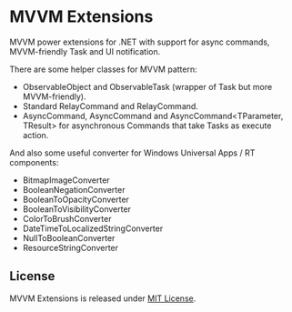 # MVVM Extensions
MVVM power extensions for .NET with support for async commands, MVVM-friendly Task and UI notification.

There are some helper classes for MVVM pattern:
- ObservableObject and ObservableTask (wrapper of Task but more MVVM-friendly).
- Standard RelayCommand and RelayCommand<T>.
- AsyncCommand, AsyncCommand<TResult> and AsyncCommand<TParameter, TResult> for asynchronous Commands that take Tasks as execute action.

And also some useful converter for Windows Universal Apps / RT components:
- BitmapImageConverter
- BooleanNegationConverter
- BooleanToOpacityConverter
- BooleanToVisibilityConverter
- ColorToBrushConverter
- DateTimeToLocalizedStringConverter
- NullToBooleanConverter
- ResourceStringConverter

## License

MVVM Extensions is released under [MIT License](https://github.com/TommasoScalici/MVVMExtensions/blob/master/LICENSE.md).
